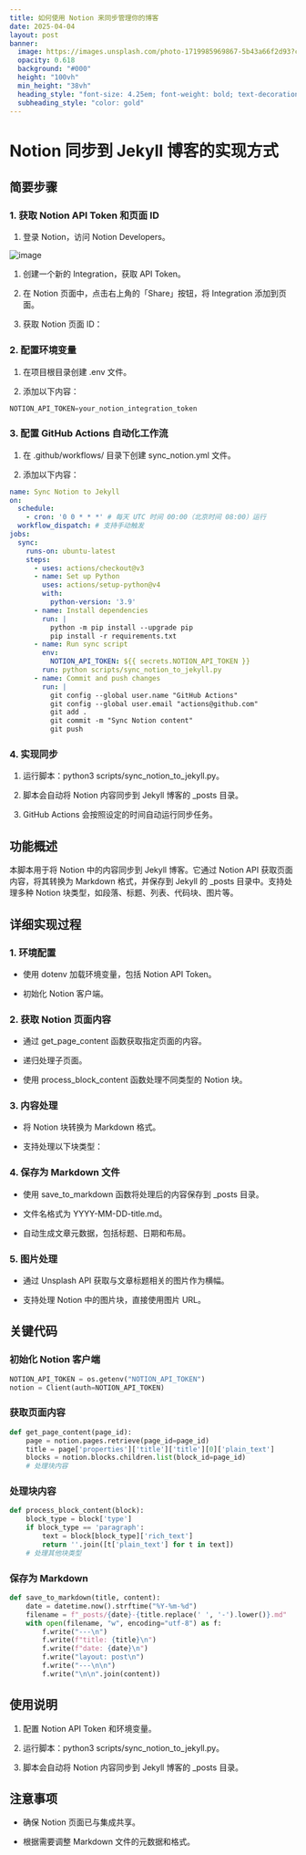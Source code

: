 ```yaml
---
title: 如何使用 Notion 来同步管理你的博客
date: 2025-04-04
layout: post
banner:
  image: https://images.unsplash.com/photo-1719985969867-5b43a66f2d93?crop=entropy&cs=tinysrgb&fit=max&fm=jpg&ixid=M3w2OTIwMzJ8MHwxfHJhbmRvbXx8fHx8fHx8fDE3NDM3ODM5MDB8&ixlib=rb-4.0.3&q=80&w=1080
  opacity: 0.618
  background: "#000"
  height: "100vh"
  min_height: "38vh"
  heading_style: "font-size: 4.25em; font-weight: bold; text-decoration: underline"
  subheading_style: "color: gold"
---
```


# Notion 同步到 Jekyll 博客的实现方式

## 简要步骤

### 1. 获取 Notion API Token 和页面 ID

1. 登录 Notion，访问 Notion Developers。

![image](https://prod-files-secure.s3.us-west-2.amazonaws.com/a7a0cc5a-89b9-4cda-8686-1fba0ca52f40/d19c1afe-dea5-4312-9333-786b0ba83054/image.png?X-Amz-Algorithm=AWS4-HMAC-SHA256&X-Amz-Content-Sha256=UNSIGNED-PAYLOAD&X-Amz-Credential=ASIAZI2LB466ZAGCO723%2F20250404%2Fus-west-2%2Fs3%2Faws4_request&X-Amz-Date=20250404T162500Z&X-Amz-Expires=3600&X-Amz-Security-Token=IQoJb3JpZ2luX2VjEKD%2F%2F%2F%2F%2F%2F%2F%2F%2F%2FwEaCXVzLXdlc3QtMiJHMEUCIAIzAxAqaJcJpXjxxAFyg64rg2p4Z7DusE8tjUmIlVshAiEAu4%2ByB8m%2BEgN%2FLmGTJPo4nC6qWA3Rpr4dUngMj1gNz%2FYq%2FwMIGRAAGgw2Mzc0MjMxODM4MDUiDD3gs%2Fio2uZ8qrmoISrcA4FlpSZzF%2Fdoh%2Bw4bhe5l%2FAESwvQeailSR0kOb2uhWXCPSdYl9P7W33BZ0tog1Eg1NsUUjq1IPgG4hHsCmAbsxLOxOYjDjt%2BEqGc27sovQzKZlmNHc%2F0vtJBzl00KKsXWjEfMxlwl35QDhk%2F%2Bw8JKuLRxv5m0j5duTuyMhxx9Xq2bF21y8IETk9scOot4CksIcWAHlB1TmYK5J5XDKEwASaxW1IDpBGu1%2BOS4YaNj3%2FMa8h1%2BLZ8hYbdJ%2BY7G3vTLmEpDXGbnG2xhjaIGBe2giEGbKPJu6ocm6hFUIZCq2XqTXyKxCZF5tNE52AN9%2FFYP3MDOICJ3bIUJ5JsA71VBfUqjjDaHiSmkGxHG7Qt0TZw%2BRfDNbxJRurY341wWhI6xRAG4ziqnP42N0Q73nPpJqbLBKi9FyFFQYZWEEaBqrFFNJXGURaWSfDZhy1MptIzAHTy9zLwXr9z2ixmrPHsZrW9n24TVj9ZfFmvo5cZF8nd4sy0ggCRoA5l%2BXO1UCIOccK%2Fz5Zh33Vzbo8aBym6pucl8XXjHyFdJ%2BpvqaHDBcTE6UvuKSTYSQgLeFXwSYUtNWhuCZFi38DYy%2F1ELfwOHEQ9H1ajE%2BZFnJLcolWWZJoAVeoN%2B8e4dLSmspsFMOWCwL8GOqUBvtz23EWB7y5mgtvXhRNGzAipV9G4CZD7P6HLLTtyZxDun3dYaEFGegwsTd4rwNaIKdLv4G1fNyQFoaRbyL03Sqi030iKjK2JTWKVyKwG7ZXw5PdLPF%2F3Q%2BZG9RKVdVRnAb4r9SAPazZGsiFzTbAag2Q9KH9laHpu7C9scSl0RRr1qAI7BzW0jsGQaGAUsXg2zl0KGkV1Gx0ZQKOls7ywuLSD0zby&X-Amz-Signature=d91cc79b762206e1e059af56b131a97d385438a282bb1687e70f139dfcccc4a0&X-Amz-SignedHeaders=host&x-id=GetObject)

1. 创建一个新的 Integration，获取 API Token。

1. 在 Notion 页面中，点击右上角的「Share」按钮，将 Integration 添加到页面。

1. 获取 Notion 页面 ID：


### 2. 配置环境变量

1. 在项目根目录创建 .env 文件。

1. 添加以下内容：

```javascript
NOTION_API_TOKEN=your_notion_integration_token
```

### 3. 配置 GitHub Actions 自动化工作流

1. 在 .github/workflows/ 目录下创建 sync_notion.yml 文件。

1. 添加以下内容：

```yaml
name: Sync Notion to Jekyll
on:
  schedule:
    - cron: '0 0 * * *' # 每天 UTC 时间 00:00（北京时间 08:00）运行
  workflow_dispatch: # 支持手动触发
jobs:
  sync:
    runs-on: ubuntu-latest
    steps:
      - uses: actions/checkout@v3
      - name: Set up Python
        uses: actions/setup-python@v4
        with:
          python-version: '3.9'
      - name: Install dependencies
        run: |
          python -m pip install --upgrade pip
          pip install -r requirements.txt
      - name: Run sync script
        env:
          NOTION_API_TOKEN: ${{ secrets.NOTION_API_TOKEN }}
        run: python scripts/sync_notion_to_jekyll.py
      - name: Commit and push changes
        run: |
          git config --global user.name "GitHub Actions"
          git config --global user.email "actions@github.com"
          git add .
          git commit -m "Sync Notion content"
          git push
```

### 4. 实现同步

1. 运行脚本：python3 scripts/sync_notion_to_jekyll.py。

1. 脚本会自动将 Notion 内容同步到 Jekyll 博客的 _posts 目录。

1. GitHub Actions 会按照设定的时间自动运行同步任务。

## 功能概述

本脚本用于将 Notion 中的内容同步到 Jekyll 博客。它通过 Notion API 获取页面内容，将其转换为 Markdown 格式，并保存到 Jekyll 的 _posts 目录中。支持处理多种 Notion 块类型，如段落、标题、列表、代码块、图片等。

## 详细实现过程

### 1. 环境配置

- 使用 dotenv 加载环境变量，包括 Notion API Token。

- 初始化 Notion 客户端。

### 2. 获取 Notion 页面内容

- 通过 get_page_content 函数获取指定页面的内容。

- 递归处理子页面。

- 使用 process_block_content 函数处理不同类型的 Notion 块。

### 3. 内容处理

- 将 Notion 块转换为 Markdown 格式。

- 支持处理以下块类型：


### 4. 保存为 Markdown 文件

- 使用 save_to_markdown 函数将处理后的内容保存到 _posts 目录。

- 文件名格式为 YYYY-MM-DD-title.md。

- 自动生成文章元数据，包括标题、日期和布局。

### 5. 图片处理

- 通过 Unsplash API 获取与文章标题相关的图片作为横幅。

- 支持处理 Notion 中的图片块，直接使用图片 URL。

## 关键代码

### 初始化 Notion 客户端

```python
NOTION_API_TOKEN = os.getenv("NOTION_API_TOKEN")
notion = Client(auth=NOTION_API_TOKEN)
```

### 获取页面内容

```python
def get_page_content(page_id):
    page = notion.pages.retrieve(page_id=page_id)
    title = page['properties']['title']['title'][0]['plain_text']
    blocks = notion.blocks.children.list(block_id=page_id)
    # 处理块内容
```

### 处理块内容

```python
def process_block_content(block):
    block_type = block['type']
    if block_type == 'paragraph':
        text = block[block_type]['rich_text']
        return ''.join([t['plain_text'] for t in text])
    # 处理其他块类型
```

### 保存为 Markdown

```python
def save_to_markdown(title, content):
    date = datetime.now().strftime("%Y-%m-%d")
    filename = f"_posts/{date}-{title.replace(' ', '-').lower()}.md"
    with open(filename, "w", encoding="utf-8") as f:
        f.write("---\n")
        f.write(f"title: {title}\n")
        f.write(f"date: {date}\n")
        f.write("layout: post\n")
        f.write("---\n\n")
        f.write("\n\n".join(content))
```

## 使用说明

1. 配置 Notion API Token 和环境变量。

1. 运行脚本：python3 scripts/sync_notion_to_jekyll.py。

1. 脚本会自动将 Notion 内容同步到 Jekyll 博客的 _posts 目录。

## 注意事项

- 确保 Notion 页面已与集成共享。

- 根据需要调整 Markdown 文件的元数据和格式。